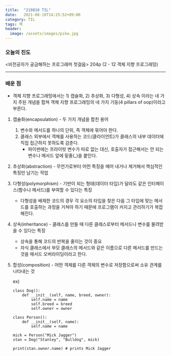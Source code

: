 ```yaml
---
title:  "210810 TIL"
date:   2021-08-10T14:25:52+09:00
category: TIL
tags: 책
header:
  image: /assets/images/pika.jpg
---
```


<h3>오늘의 진도</h3>

\<비전공자가 궁금해하는 프로그래머 첫걸음\> 204p (2 - 12 객체 지향 프로그래밍)
 
<hr>

<h3>배운 점</h3>

 - 객체 지향 프로그래밍에서는 1) 캡슐화, 2) 추상화, 3) 다형성, 4) 상속 이라는 네 가지 주된 개념을 합쳐 객체 지향 프로그래밍의 네 가지 기둥(4 pillars of oop)이라고 부른다.
 
 1. 캡슐화(encapsulation) - 두 가지 개념을 합친 용어
	1) 변수와 메서드를 하나의 단위, 즉 객체에 묶어야 한다.
	2) 클래스 외부에서 객체를 사용하는 코드(클라이언트)가 클래스의 내부 데이터에 직접 접근하지 못하도록 감춘다.
		- 파이썬에는 프라이빗 변수가 따로 없는 대신, 호출자가 접근해서는 안 되는 변수나 메서드 앞에 밑줄(_)을 붙인다.
 
 2. 추상화(abstraction) - 무언가로부터 어떤 특징을 떼어 내거나 제거해서 핵심적인 특징만 남기는 작업
 
 3. 다형성(polymorphism) - 기반이 되는 형태(데이터 타입)가 달라도 같은 인터페이스(함수나 메서드)를 부여할 수 있다는 특징
	- 다형성을 배제한 코드의 경우 각 요소의 타입을 찾은 다음 그 타입에 맞는 메서드를 호출하는 과정을 거쳐야 하기 때문에 프로그램이 커지고 관리하기가 복잡해진다.
	
 4. 상속(inheritance) - 클래스를 만들 때 다른 클래스로부터 메서드나 변수를 물려받을 수 있다는 특징
	- 상속을 통해 코드의 반복을 줄이는 것이 중요
	- 자식 클래스에서 부모 클래스의 메서드와 같은 이름으로 다른 메서드를 만드는 것을 메서드 오버라이딩이라고 한다.

 5. 합성(composition) - 어떤 객체를 다른 객체의 변수로 저장함으로써 소유 관계를 나타내는 것
	
	ex)
	```
	class Dog():
		def __init__(self, name, breed, owner):
			self.name = name
			self.breed = breed
			self.owner = owner
			
	class Person():
		def __init__(self, name):
			self.name = name
			
	mick = Person("Mick Jagger")
	stan = Dog("Stanley", "Bulldog", mick)
	
	print(stan.owner.name) # prints Mick Jagger
	```